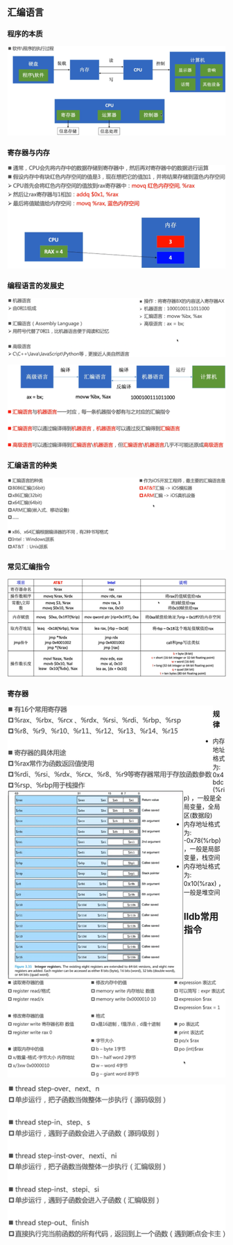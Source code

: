 ## 汇编语言

### 程序的本质

![image-20211116151405765](images/image-20211116151405765.png)

### 寄存器与内存

![image-20211116151635130](images/image-20211116151635130.png)

### 编程语言的发展史

![image-20211116151847680](images/image-20211116151847680.png)

![image-20211116151939972](images/image-20211116151939972.png)

### 汇编语言的种类

![image-20211116152132093](images/image-20211116152132093.png)

### 常见汇编指令

![image-20211116152210123](images/image-20211116152210123.png)

### 寄存器

<img src="images/image-20211116152326939.png" alt="image-20211116152326939" style="zoom:50%;float:left" />

<img src="images/image-20211116152408485.png" alt="image-20211116152408485" style="zoom:50%;float:left" />

### 规律

- 内存地址格式为: 0x4bdc(%rip) ，一般是全局变量，全局区(数据段)
- 内存地址格式为: -0x78(%rbp) ，一般是局部变量，栈空间
- 内存地址格式为: 0x10(%rax) ，一般是堆空间

## Ildb常用指令

![image-20211116153852686](images/image-20211116153852686.png)

<img src="images/image-20211116153949191.png" alt="image-20211116153949191" style="zoom:50%;float:left" />

